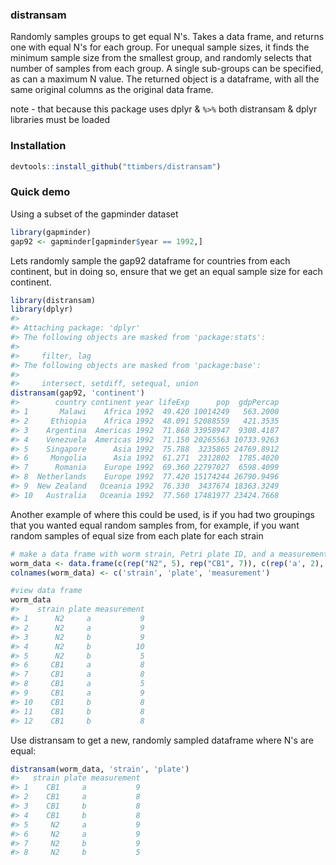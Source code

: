 <!-- README.md is generated from README.Rmd. Please edit that file -->
### distransam

Randomly samples groups to get equal N's. Takes a data frame, and returns one with equal N's for each group. For unequal sample sizes, it finds the minimum sample size from the smallest group, and randomly selects that number of samples from each group. A single sub-groups can be specified, as can a maximum N value. The returned object is a dataframe, with all the same original columns as the original data frame.

note - that because this package uses dplyr & `%>%` both distransam & dplyr libraries must be loaded

### Installation

``` r
devtools::install_github("ttimbers/distransam")
```

### Quick demo

Using a subset of the gapminder dataset

``` r
library(gapminder)
gap92 <- gapminder[gapminder$year == 1992,]
```

Lets randomly sample the gap92 dataframe for countries from each continent, but in doing so, ensure that we get an equal sample size for each continent.

``` r
library(distransam)
library(dplyr)
#> 
#> Attaching package: 'dplyr'
#> The following objects are masked from 'package:stats':
#> 
#>     filter, lag
#> The following objects are masked from 'package:base':
#> 
#>     intersect, setdiff, setequal, union
distransam(gap92, 'continent')
#>        country continent year lifeExp      pop  gdpPercap
#> 1       Malawi    Africa 1992  49.420 10014249   563.2000
#> 2     Ethiopia    Africa 1992  48.091 52088559   421.3535
#> 3    Argentina  Americas 1992  71.868 33958947  9308.4187
#> 4    Venezuela  Americas 1992  71.150 20265563 10733.9263
#> 5    Singapore      Asia 1992  75.788  3235865 24769.8912
#> 6     Mongolia      Asia 1992  61.271  2312802  1785.4020
#> 7      Romania    Europe 1992  69.360 22797027  6598.4099
#> 8  Netherlands    Europe 1992  77.420 15174244 26790.9496
#> 9  New Zealand   Oceania 1992  76.330  3437674 18363.3249
#> 10   Australia   Oceania 1992  77.560 17481977 23424.7668
```

Another example of where this could be used, is if you had two groupings that you wanted equal random samples from, for example, if you want random samples of equal size from each plate for each strain

``` r
# make a data frame with worm strain, Petri plate ID, and a measurement
worm_data <- data.frame(c(rep("N2", 5), rep("CB1", 7)), c(rep('a', 2), rep('b', 3), rep('a', 4), rep('b',3)), sample(5:10, 12, replace = TRUE))
colnames(worm_data) <- c('strain', 'plate', 'measurement')

#view data frame
worm_data
#>    strain plate measurement
#> 1      N2     a           9
#> 2      N2     a           9
#> 3      N2     b           9
#> 4      N2     b          10
#> 5      N2     b           5
#> 6     CB1     a           8
#> 7     CB1     a           8
#> 8     CB1     a           5
#> 9     CB1     a           9
#> 10    CB1     b           8
#> 11    CB1     b           8
#> 12    CB1     b           8
```

Use distransam to get a new, randomly sampled dataframe where N's are equal:

``` r
distransam(worm_data, 'strain', 'plate')
#>   strain plate measurement
#> 1    CB1     a           9
#> 2    CB1     a           8
#> 3    CB1     b           8
#> 4    CB1     b           8
#> 5     N2     a           9
#> 6     N2     a           9
#> 7     N2     b           9
#> 8     N2     b           5
```
